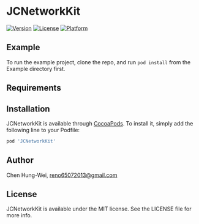 
# JCNetworkKit

[![Version](https://img.shields.io/cocoapods/v/JCNetworkKit.svg?style=flat)](https://cocoapods.org/pods/JCNetworkKit)
[![License](https://img.shields.io/cocoapods/l/JCNetworkKit.svg?style=flat)](https://raw.githubusercontent.com/iverson1234tw/JCNetworkKit/master/LICENSE)
[![Platform](https://img.shields.io/cocoapods/p/JCNetworkKit.svg?style=flat)](https://cocoapods.org/pods/JCNetworkKit)

## Example

To run the example project, clone the repo, and run `pod install` from the Example directory first.

## Requirements

## Installation

JCNetworkKit is available through [CocoaPods](https://cocoapods.org). To install
it, simply add the following line to your Podfile:

```ruby
pod 'JCNetworkKit'
```

## Author

Chen Hung-Wei, reno65072013@gmail.com

## License

JCNetworkKit is available under the MIT license. See the LICENSE file for more info.

